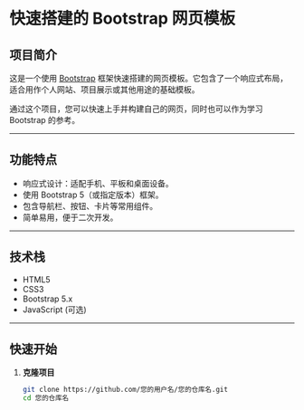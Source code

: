 # 快速搭建的 Bootstrap 网页模板

## 项目简介

这是一个使用 [Bootstrap](https://getbootstrap.com/) 框架快速搭建的网页模板。它包含了一个响应式布局，适合用作个人网站、项目展示或其他用途的基础模板。

通过这个项目，您可以快速上手并构建自己的网页，同时也可以作为学习 Bootstrap 的参考。

---

## 功能特点

- 响应式设计：适配手机、平板和桌面设备。
- 使用 Bootstrap 5（或指定版本）框架。
- 包含导航栏、按钮、卡片等常用组件。
- 简单易用，便于二次开发。

---

## 技术栈

- HTML5
- CSS3
- Bootstrap 5.x
- JavaScript (可选)

---

## 快速开始

1. **克隆项目**

   ```bash
   git clone https://github.com/您的用户名/您的仓库名.git
   cd 您的仓库名